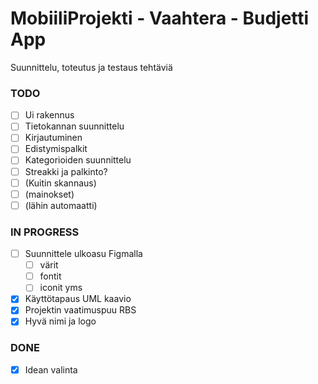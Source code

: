 # MobiiliProjekti - Vaahtera - Budjetti App

Suunnittelu, toteutus ja testaus tehtäviä  

### TODO
* [ ] Ui rakennus  
* [ ] Tietokannan suunnittelu  
* [ ] Kirjautuminen  
* [ ] Edistymispalkit  
* [ ] Kategorioiden suunnittelu 
* [ ] Streakki ja palkinto?  
* [ ] (Kuitin skannaus) 
* [ ] (mainokset)
* [ ] (lähin automaatti) 

### IN PROGRESS
* [ ] Suunnittele ulkoasu Figmalla  
    * [ ] värit  
    * [ ] fontit  
    * [ ] iconit yms  
* [x] Käyttötapaus UML kaavio  
* [x] Projektin vaatimuspuu RBS
* [x] Hyvä nimi ja logo 

### DONE
* [x] Idean valinta  
